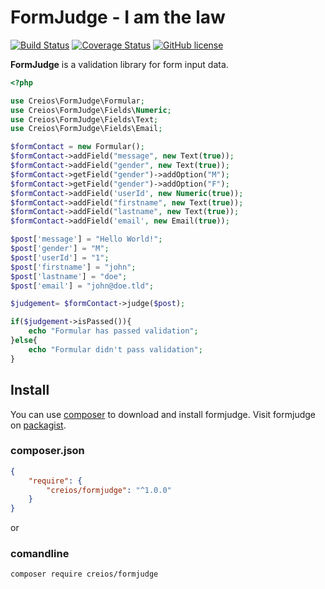 # FormJudge - I am the law

[![Build Status](https://travis-ci.org/creios/formjudge.svg?branch=master)](https://travis-ci.org/creios/formjudge)
[![Coverage Status](https://coveralls.io/repos/creios/formjudge/badge.svg?branch=master&service=github)](https://coveralls.io/github/creios/formjudge?branch=master)
[![GitHub license](https://img.shields.io/github/license/creios/formjudge.svg)]()

**FormJudge** is a validation library for form input data.

```php
<?php

use Creios\FormJudge\Formular;
use Creios\FormJudge\Fields\Numeric;
use Creios\FormJudge\Fields\Text;
use Creios\FormJudge\Fields\Email;

$formContact = new Formular();
$formContact->addField("message", new Text(true));
$formContact->addField("gender", new Text(true));
$formContact->getField("gender")->addOption("M");
$formContact->getField("gender")->addOption("F");
$formContact->addField('userId', new Numeric(true));
$formContact->addField("firstname", new Text(true));
$formContact->addField("lastname", new Text(true));
$formContact->addField('email', new Email(true));

$post['message'] = "Hello World!";
$post['gender'] = "M";
$post['userId'] = "1";
$post['firstname'] = "john";
$post['lastname'] = "doe";
$post['email'] = "john@doe.tld";

$judgement= $formContact->judge($post);

if($judgement->isPassed()){
    echo "Formular has passed validation";
}else{
    echo "Formular didn't pass validation";
}
```

## Install

You can use [composer](https://getcomposer.org/) to download and install formjudge. Visit formjudge on [packagist](https://packagist.org/packages/creios/formjudge).

### composer.json
```json
{
    "require": {
        "creios/formjudge": "^1.0.0"
    }
}
```

or

### comandline

```sh
composer require creios/formjudge
```

